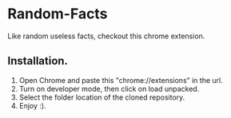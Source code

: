 # Random-Facts
Like random useless facts, checkout this chrome extension.
## Installation.
1. Open Chrome and paste this "chrome://extensions" in the url.
2. Turn on developer mode, then click on load unpacked.
3. Select the folder location of the cloned repository.
4. Enjoy :).
